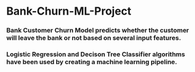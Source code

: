 # Bank-Churn-ML-Project
### 
### Bank Customer Churn Model predicts whether the customer will leave the bank or not based on several input features. 

### Logistic Regression and Decison Tree Classifier algorithms have been used by creating a machine learning pipeline.
